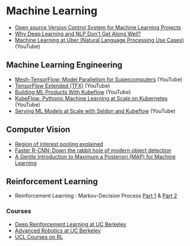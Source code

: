 # Machine Learning

- [Open source Version Control System for Machine Learning Projects](https://dvc.org/)
- [Why Deep Learning and NLP Don't Get Along Well?](https://www.linkedin.com/pulse/why-deep-learning-nlp-dont-get-along-well-riza-c-berkan-ph-d)
- [Machine Learning at Uber (Natural Language Processing Use Cases)](https://www.youtube.com/watch?v=R9z6s0Jx2p0) (YouTube)

## Machine Learning Engineering

- [Mesh-TensorFlow: Model Parallelism for Supercomputers](https://www.youtube.com/watch?v=HgGyWS40g-g) (YouTube)
- [TensorFlow Extended (TFX)](https://www.youtube.com/watch?v=vdG7uKQ2eKk) (YouTube)
- [Building ML Products With Kubeflow](https://www.youtube.com/watch?v=sC8Ce9vUggo) (YouTube)
- [KubeFlow: Pythonic Machine Learning at Scale on Kubernetes](https://www.youtube.com/watch?v=b_CvqzmB51M) (YouTube)
- [Serving ML Models at Scale with Seldon and Kubeflow](https://www.youtube.com/watch?v=pDlapGtecbY) (YouTube)

## Computer Vision

- [Region of interest pooling explained](https://deepsense.ai/region-of-interest-pooling-explained/)
- [Faster R-CNN: Down the rabbit hole of modern object detection](https://tryolabs.com/blog/2018/01/18/faster-r-cnn-down-the-rabbit-hole-of-modern-object-detection/)
- [A Gentle Introduction to Maximum a Posteriori (MAP) for Machine Learning](https://machinelearningmastery.com/maximum-a-posteriori-estimation/)

## Reinforcement Learning

- Reinforcement Learning : Markov-Decision Process [Part 1](https://towardsdatascience.com/introduction-to-reinforcement-learning-markov-decision-process-44c533ebf8da) & [Part 2](https://towardsdatascience.com/reinforcement-learning-markov-decision-process-part-2-96837c936ec3)

### Courses

- [Deep Reinforcement Learning at UC Berkeley](http://rail.eecs.berkeley.edu/deeprlcourse/)
- [Advanced Robotics at UC Berkeley](https://people.eecs.berkeley.edu/~pabbeel/cs287-fa19/)
- [UCL Courses on RL](https://www.davidsilver.uk/teaching/)
